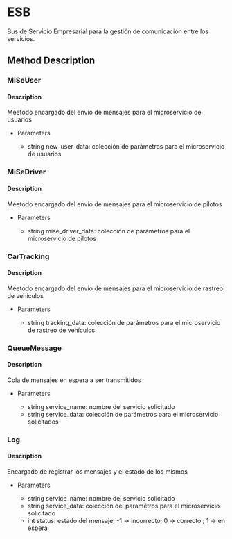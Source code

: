 # **ESB**

Bus de Servicio Empresarial para la gestión de comunicación entre los servicios.

## Method Description

### MiSeUser

#### Description

Méetodo encargado del envío de mensajes para el microservicio de usuarios

- Parameters

    - string new_user_data: colección de parámetros para el microservicio de usuarios

### MiSeDriver

#### Description

Méetodo encargado del envío de mensajes para el microservicio de pilotos

- Parameters

    - string mise_driver_data: colección de parámetros para el microservicio de pilotos

### CarTracking

#### Description

Méetodo encargado del envío de mensajes para el microservicio de rastreo de vehículos

- Parameters

    - string tracking_data: colección de parámetros para el microservicio de rastreo de vehículos

### QueueMessage

#### Description

Cola de mensajes en espera a ser transmitidos

- Parameters

    * string service_name: nombre del servicio solicitado
    * string service_data: colección de parámetros para el microservicio solicitados

### Log

#### Description

Encargado de registrar los mensajes y el estado de los mismos

- Parameters

    * string service_name: nombre del servicio solicitado
    * string service_data: colección del paramétros para el microservicio solicitado
    * int status: estado del mensaje; -1 -> incorrecto; 0 -> correcto ; 1 -> en espera
